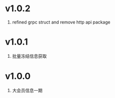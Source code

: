 # v1.0.2
1. refined grpc struct and remove http api package
# v1.0.1
1. 批量冻结信息获取
# v1.0.0
1. 大会员信息一期
